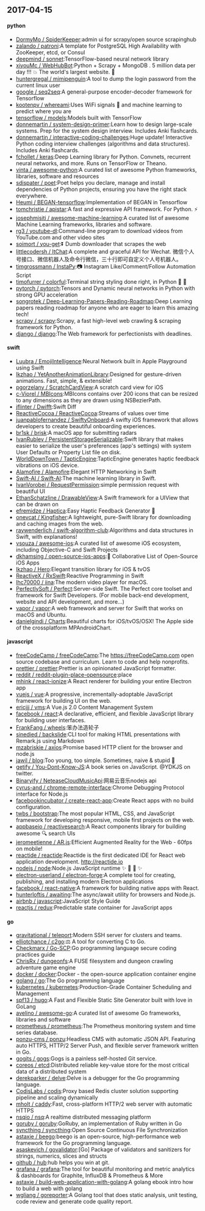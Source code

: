 ## 2017-04-15

#### python
* [DormyMo / SpiderKeeper](https://github.com/DormyMo/SpiderKeeper):admin ui for scrapy/open source scrapinghub
* [zalando / patroni](https://github.com/zalando/patroni):A template for PostgreSQL High Availability with ZooKeeper, etcd, or Consul
* [deepmind / sonnet](https://github.com/deepmind/sonnet):TensorFlow-based neural network library
* [xiyouMc / WebHubBot](https://github.com/xiyouMc/WebHubBot):Python + Scrapy + MongoDB . 5 million data per day !!! 💥 The world's largest website. 🔞
* [huntergregal / mimipenguin](https://github.com/huntergregal/mimipenguin):A tool to dump the login password from the current linux user
* [google / seq2seq](https://github.com/google/seq2seq):A general-purpose encoder-decoder framework for Tensorflow
* [kootenpv / whereami](https://github.com/kootenpv/whereami):Uses WiFi signals 📶 and machine learning to predict where you are
* [tensorflow / models](https://github.com/tensorflow/models):Models built with TensorFlow
* [donnemartin / system-design-primer](https://github.com/donnemartin/system-design-primer):Learn how to design large-scale systems. Prep for the system design interview. Includes Anki flashcards.
* [donnemartin / interactive-coding-challenges](https://github.com/donnemartin/interactive-coding-challenges):Huge update! Interactive Python coding interview challenges (algorithms and data structures). Includes Anki flashcards.
* [fchollet / keras](https://github.com/fchollet/keras):Deep Learning library for Python. Convnets, recurrent neural networks, and more. Runs on TensorFlow or Theano.
* [vinta / awesome-python](https://github.com/vinta/awesome-python):A curated list of awesome Python frameworks, libraries, software and resources
* [sdispater / poet](https://github.com/sdispater/poet):Poet helps you declare, manage and install dependencies of Python projects, ensuring you have the right stack everywhere.
* [Heumi / BEGAN-tensorflow](https://github.com/Heumi/BEGAN-tensorflow):Implementation of BEGAN in Tensorflow
* [tomchristie / apistar](https://github.com/tomchristie/apistar):A fast and expressive API framework. For Python. ⚡️
* [josephmisiti / awesome-machine-learning](https://github.com/josephmisiti/awesome-machine-learning):A curated list of awesome Machine Learning frameworks, libraries and software.
* [rg3 / youtube-dl](https://github.com/rg3/youtube-dl):Command-line program to download videos from YouTube.com and other video sites
* [soimort / you-get](https://github.com/soimort/you-get):⏬ Dumb downloader that scrapes the web
* [littlecodersh / ItChat](https://github.com/littlecodersh/ItChat):A complete and graceful API for Wechat. 微信个人号接口、微信机器人及命令行微信，三十行即可自定义个人号机器人。
* [timgrossmann / InstaPy](https://github.com/timgrossmann/InstaPy):📷 Instagram Like/Comment/Follow Automation Script
* [timofurrer / colorful](https://github.com/timofurrer/colorful):Terminal string styling done right, in Python 🐍 🎉
* [pytorch / pytorch](https://github.com/pytorch/pytorch):Tensors and Dynamic neural networks in Python with strong GPU acceleration
* [songrotek / Deep-Learning-Papers-Reading-Roadmap](https://github.com/songrotek/Deep-Learning-Papers-Reading-Roadmap):Deep Learning papers reading roadmap for anyone who are eager to learn this amazing tech!
* [scrapy / scrapy](https://github.com/scrapy/scrapy):Scrapy, a fast high-level web crawling & scraping framework for Python.
* [django / django](https://github.com/django/django):The Web framework for perfectionists with deadlines.

#### swift
* [Luubra / EmojiIntelligence](https://github.com/Luubra/EmojiIntelligence):Neural Network built in Apple Playground using Swift
* [lkzhao / YetAnotherAnimationLibrary](https://github.com/lkzhao/YetAnotherAnimationLibrary):Designed for gesture-driven animations. Fast, simple, & extensible!
* [pgorzelany / ScratchCardView](https://github.com/pgorzelany/ScratchCardView):A scratch card view for iOS
* [c-Viorel / MBIcons](https://github.com/c-Viorel/MBIcons):MBIcons contains over 200 icons that can be resized to any dimensions as they are drawn using NSBezierPath.
* [jflinter / Dwifft](https://github.com/jflinter/Dwifft):Swift Diff
* [ReactiveCocoa / ReactiveCocoa](https://github.com/ReactiveCocoa/ReactiveCocoa):Streams of values over time
* [juanpablofernandez / SwiftyOnboard](https://github.com/juanpablofernandez/SwiftyOnboard):A swifty iOS framework that allows developers to create beautiful onboarding experiences.
* [br1sk / brisk](https://github.com/br1sk/brisk):A macOS app for submitting radars
* [IvanRublev / PersistentStorageSerializable](https://github.com/IvanRublev/PersistentStorageSerializable):Swift library that makes easier to serialize the user's preferences (app's settings) with system User Defaults or Property List file on disk.
* [WorldDownTown / TapticEngine](https://github.com/WorldDownTown/TapticEngine):TapticEngine generates haptic feedback vibrations on iOS device.
* [Alamofire / Alamofire](https://github.com/Alamofire/Alamofire):Elegant HTTP Networking in Swift
* [Swift-AI / Swift-AI](https://github.com/Swift-AI/Swift-AI):The machine learning library in Swift.
* [IvanVorobei / RequestPermission](https://github.com/IvanVorobei/RequestPermission):simple permission request with beautiful UI
* [EthanSchatzline / DrawableView](https://github.com/EthanSchatzline/DrawableView):A Swift framework for a UIView that can be drawn on
* [efremidze / Haptica](https://github.com/efremidze/Haptica):Easy Haptic Feedback Generator 📳
* [onevcat / Kingfisher](https://github.com/onevcat/Kingfisher):A lightweight, pure-Swift library for downloading and caching images from the web.
* [raywenderlich / swift-algorithm-club](https://github.com/raywenderlich/swift-algorithm-club):Algorithms and data structures in Swift, with explanations!
* [vsouza / awesome-ios](https://github.com/vsouza/awesome-ios):A curated list of awesome iOS ecosystem, including Objective-C and Swift Projects
* [dkhamsing / open-source-ios-apps](https://github.com/dkhamsing/open-source-ios-apps):📱 Collaborative List of Open-Source iOS Apps
* [lkzhao / Hero](https://github.com/lkzhao/Hero):Elegant transition library for iOS & tvOS
* [ReactiveX / RxSwift](https://github.com/ReactiveX/RxSwift):Reactive Programming in Swift
* [lhc70000 / iina](https://github.com/lhc70000/iina):The modern video player for macOS.
* [PerfectlySoft / Perfect](https://github.com/PerfectlySoft/Perfect):Server-side Swift. The Perfect core toolset and framework for Swift Developers. (For mobile back-end development, website and API development, and more…)
* [vapor / vapor](https://github.com/vapor/vapor):A web framework and server for Swift that works on macOS and Ubuntu.
* [danielgindi / Charts](https://github.com/danielgindi/Charts):Beautiful charts for iOS/tvOS/OSX! The Apple side of the crossplatform MPAndroidChart.

#### javascript
* [freeCodeCamp / freeCodeCamp](https://github.com/freeCodeCamp/freeCodeCamp):The https://freeCodeCamp.com open source codebase and curriculum. Learn to code and help nonprofits.
* [prettier / prettier](https://github.com/prettier/prettier):Prettier is an opinionated JavaScript formatter.
* [reddit / reddit-plugin-place-opensource](https://github.com/reddit/reddit-plugin-place-opensource):place
* [mhink / react-ionize](https://github.com/mhink/react-ionize):A React renderer for building your entire Electron app
* [vuejs / vue](https://github.com/vuejs/vue):A progressive, incrementally-adoptable JavaScript framework for building UI on the web.
* [ericjjj / vms](https://github.com/ericjjj/vms):A Vue.js 2.0 Content Management System
* [facebook / react](https://github.com/facebook/react):A declarative, efficient, and flexible JavaScript library for building user interfaces.
* [FrankFang / wheels](https://github.com/FrankFang/wheels):笨办法造轮子
* [sinedied / backslide](https://github.com/sinedied/backslide):CLI tool for making HTML presentations with Remark.js using Markdown
* [mzabriskie / axios](https://github.com/mzabriskie/axios):Promise based HTTP client for the browser and node.js
* [jawil / blog](https://github.com/jawil/blog):Too young, too simple. Sometimes, naive & stupid 🐌
* [getify / You-Dont-Know-JS](https://github.com/getify/You-Dont-Know-JS):A book series on JavaScript. @YDKJS on twitter.
* [Binaryify / NeteaseCloudMusicApi](https://github.com/Binaryify/NeteaseCloudMusicApi):网易云音乐nodejs api
* [cyrus-and / chrome-remote-interface](https://github.com/cyrus-and/chrome-remote-interface):Chrome Debugging Protocol interface for Node.js
* [facebookincubator / create-react-app](https://github.com/facebookincubator/create-react-app):Create React apps with no build configuration.
* [twbs / bootstrap](https://github.com/twbs/bootstrap):The most popular HTML, CSS, and JavaScript framework for developing responsive, mobile first projects on the web.
* [appbaseio / reactivesearch](https://github.com/appbaseio/reactivesearch):A React components library for building awesome 🔍 search UIs
* [jeromeetienne / AR.js](https://github.com/jeromeetienne/AR.js):Efficient Augmented Reality for the Web - 60fps on mobile!
* [reactide / reactide](https://github.com/reactide/reactide):Reactide is the first dedicated IDE for React web application development. http://reactide.io
* [nodejs / node](https://github.com/nodejs/node):Node.js JavaScript runtime ✨ 🐢 🚀 ✨
* [electron-userland / electron-forge](https://github.com/electron-userland/electron-forge):A complete tool for creating, publishing, and installing modern Electron applications
* [facebook / react-native](https://github.com/facebook/react-native):A framework for building native apps with React.
* [hunterloftis / awaiting](https://github.com/hunterloftis/awaiting):The async/await utility for browsers and Node.js.
* [airbnb / javascript](https://github.com/airbnb/javascript):JavaScript Style Guide
* [reactjs / redux](https://github.com/reactjs/redux):Predictable state container for JavaScript apps

#### go
* [gravitational / teleport](https://github.com/gravitational/teleport):Modern SSH server for clusters and teams.
* [elliotchance / c2go](https://github.com/elliotchance/c2go):⚖️ A tool for converting C to Go.
* [Checkmarx / Go-SCP](https://github.com/Checkmarx/Go-SCP):Go programming language secure coding practices guide
* [ChrisRx / dungeonfs](https://github.com/ChrisRx/dungeonfs):A FUSE filesystem and dungeon crawling adventure game engine
* [docker / docker](https://github.com/docker/docker):Docker - the open-source application container engine
* [golang / go](https://github.com/golang/go):The Go programming language
* [kubernetes / kubernetes](https://github.com/kubernetes/kubernetes):Production-Grade Container Scheduling and Management
* [spf13 / hugo](https://github.com/spf13/hugo):A Fast and Flexible Static Site Generator built with love in GoLang
* [avelino / awesome-go](https://github.com/avelino/awesome-go):A curated list of awesome Go frameworks, libraries and software
* [prometheus / prometheus](https://github.com/prometheus/prometheus):The Prometheus monitoring system and time series database.
* [ponzu-cms / ponzu](https://github.com/ponzu-cms/ponzu):Headless CMS with automatic JSON API. Featuring auto HTTPS, HTTP/2 Server Push, and flexible server framework written in Go.
* [gogits / gogs](https://github.com/gogits/gogs):Gogs is a painless self-hosted Git service.
* [coreos / etcd](https://github.com/coreos/etcd):Distributed reliable key-value store for the most critical data of a distributed system
* [derekparker / delve](https://github.com/derekparker/delve):Delve is a debugger for the Go programming language.
* [CodisLabs / codis](https://github.com/CodisLabs/codis):Proxy based Redis cluster solution supporting pipeline and scaling dynamically
* [mholt / caddy](https://github.com/mholt/caddy):Fast, cross-platform HTTP/2 web server with automatic HTTPS
* [nsqio / nsq](https://github.com/nsqio/nsq):A realtime distributed messaging platform
* [goruby / goruby](https://github.com/goruby/goruby):GoRuby, an implementation of Ruby written in Go
* [syncthing / syncthing](https://github.com/syncthing/syncthing):Open Source Continuous File Synchronization
* [astaxie / beego](https://github.com/astaxie/beego):beego is an open-source, high-performance web framework for the Go programming language.
* [asaskevich / govalidator](https://github.com/asaskevich/govalidator):[Go] Package of validators and sanitizers for strings, numerics, slices and structs
* [github / hub](https://github.com/github/hub):hub helps you win at git.
* [grafana / grafana](https://github.com/grafana/grafana):The tool for beautiful monitoring and metric analytics & dashboards for Graphite, InfluxDB & Prometheus & More
* [astaxie / build-web-application-with-golang](https://github.com/astaxie/build-web-application-with-golang):A golang ebook intro how to build a web with golang
* [wgliang / goreporter](https://github.com/wgliang/goreporter):A Golang tool that does static analysis, unit testing, code review and generate code quality report.
